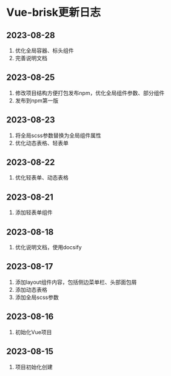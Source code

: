 # Vue-brisk更新日志



## 2023-08-28

1. 优化全局容器、标头组件
2. 完善说明文档



## 2023-08-25

1. 修改项目结构方便打包发布npm，优化全局组件参数、部分组件
2. 发布到npm第一版



## 2023-08-23

1. 将全局scss参数替换为全局组件属性
2. 优化动态表格、轻表单



## 2023-08-22

1. 优化轻表单、动态表格



## 2023-08-21

1. 添加轻表单组件



## 2023-08-18

1. 优化说明文档，使用docsify



## 2023-08-17

1. 添加layout组件内容，包括侧边菜单栏、头部面包屑
2. 添加动态表格
3. 添加全局scss参数



## 2023-08-16

1. 初始化Vue项目



## 2023-08-15

1. 项目初始化创建
